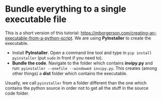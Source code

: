 # Bundle everything to a single executable file

This is a short version of this tutorial: https://mborgerson.com/creating-an-executable-from-a-python-script. We are using **PyInstaller** to create the executable.

* Install **PyInstaller**. Open a command line tool and type in `pip install pyinstaller` (put `sudo` in front if you need to).
* **Bundle the code**. Navigate to the folder which contains **invipy.py** and run: `pyinstaller --onefile --windowed invipy.py`. This creates (among other things) a **dist** folder which contains the executable.

Usually, we call `pyinstaller` from a folder different than the one which contains the python source in order not to get all the stuff in the source code folder.
